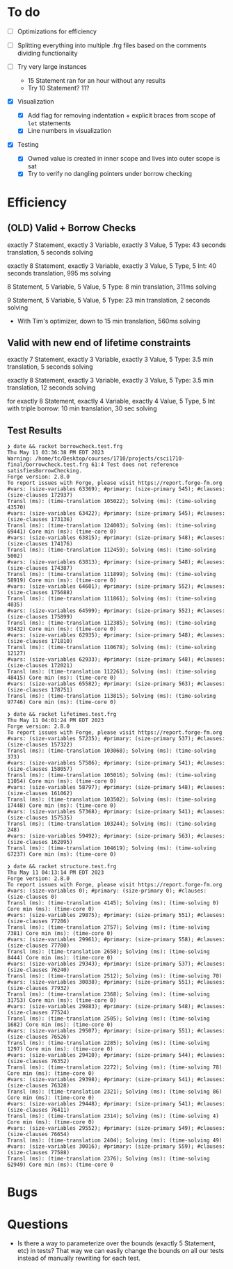 # To do

- [ ] Optimizations for efficiency

- [ ] Splitting everything into multiple .frg files based on the comments dividing functionality

- [ ] Try very large instances

  - 15 Statement ran for an hour without any results
  - Try 10 Statement? 11?

- [x] Visualization

  - [x] Add flag for removing indentation + explicit braces from scope of `let` statements
  - [x] Line numbers in visualization

- [x] Testing
  - [x] Owned value is created in inner scope and lives into outer scope is sat
  - [x] Try to verify no dangling pointers under borrow checking

# Efficiency

## (**OLD**) Valid + Borrow Checks

exactly 7 Statement, exactly 3 Variable, exactly 3 Value, 5 Type: 43 seconds translation, 5 seconds solving

exactly 8 Statement, exactly 3 Variable, exactly 3 Value, 5 Type, 5 Int: 40 seconds translation, 995 ms solving

8 Statement, 5 Variable, 5 Value, 5 Type: 8 min translation, 311ms solving

9 Statement, 5 Variable, 5 Value, 5 Type: 23 min translation, 2 seconds solving

- With Tim's optimizer, down to 15 min translation, 560ms solving

## Valid **with new end of lifetime constraints**

exactly 7 Statement, exactly 3 Variable, exactly 3 Value, 5 Type: 3.5 min translation, 5 seconds solving

exactly 8 Statement, exactly 3 Variable, exactly 3 Value, 5 Type: 3.5 min translation, 12 seconds solving

for exactly 8 Statement, exactly 4 Variable, exactly 4 Value, 5 Type, 5 Int
with triple borrow: 10 min translation, 30 sec solving

## Test Results

```
❯ date && racket borrowcheck.test.frg
Thu May 11 03:36:38 PM EDT 2023
Warning: /home/tc/Desktop/courses/1710/projects/csci1710-final/borrowcheck.test.frg 61:4 Test does not reference satisfiesBorrowChecking.
Forge version: 2.8.0
To report issues with Forge, please visit https://report.forge-fm.org
#vars: (size-variables 63369); #primary: (size-primary 545); #clauses: (size-clauses 172937)
Transl (ms): (time-translation 105022); Solving (ms): (time-solving 43570)
#vars: (size-variables 63422); #primary: (size-primary 545); #clauses: (size-clauses 173136)
Transl (ms): (time-translation 124003); Solving (ms): (time-solving 69441) Core min (ms): (time-core 0)
#vars: (size-variables 63815); #primary: (size-primary 548); #clauses: (size-clauses 174176)
Transl (ms): (time-translation 112459); Solving (ms): (time-solving 5002)
#vars: (size-variables 63813); #primary: (size-primary 548); #clauses: (size-clauses 174387)
Transl (ms): (time-translation 111899); Solving (ms): (time-solving 58919) Core min (ms): (time-core 0)
#vars: (size-variables 64601); #primary: (size-primary 552); #clauses: (size-clauses 175688)
Transl (ms): (time-translation 111861); Solving (ms): (time-solving 4035)
#vars: (size-variables 64599); #primary: (size-primary 552); #clauses: (size-clauses 175899)
Transl (ms): (time-translation 112385); Solving (ms): (time-solving 93432) Core min (ms): (time-core 0)
#vars: (size-variables 62935); #primary: (size-primary 548); #clauses: (size-clauses 171810)
Transl (ms): (time-translation 110678); Solving (ms): (time-solving 12127)
#vars: (size-variables 62933); #primary: (size-primary 548); #clauses: (size-clauses 172021)
Transl (ms): (time-translation 112261); Solving (ms): (time-solving 48415) Core min (ms): (time-core 0)
#vars: (size-variables 65582); #primary: (size-primary 563); #clauses: (size-clauses 178751)
Transl (ms): (time-translation 113815); Solving (ms): (time-solving 97746) Core min (ms): (time-core 0)

❯ date && racket lifetimes.test.frg
Thu May 11 04:01:24 PM EDT 2023
Forge version: 2.8.0
To report issues with Forge, please visit https://report.forge-fm.org
#vars: (size-variables 57235); #primary: (size-primary 537); #clauses: (size-clauses 157322)
Transl (ms): (time-translation 103068); Solving (ms): (time-solving 373)
#vars: (size-variables 57586); #primary: (size-primary 541); #clauses: (size-clauses 158057)
Transl (ms): (time-translation 105016); Solving (ms): (time-solving 11054) Core min (ms): (time-core 0)
#vars: (size-variables 58797); #primary: (size-primary 548); #clauses: (size-clauses 161062)
Transl (ms): (time-translation 103502); Solving (ms): (time-solving 17448) Core min (ms): (time-core 0)
#vars: (size-variables 57368); #primary: (size-primary 541); #clauses: (size-clauses 157535)
Transl (ms): (time-translation 103244); Solving (ms): (time-solving 248)
#vars: (size-variables 59492); #primary: (size-primary 563); #clauses: (size-clauses 162895)
Transl (ms): (time-translation 104619); Solving (ms): (time-solving 67237) Core min (ms): (time-core 0)

❯ date && racket structure.test.frg
Thu May 11 04:13:14 PM EDT 2023
Forge version: 2.8.0
To report issues with Forge, please visit https://report.forge-fm.org
#vars: (size-variables 0); #primary: (size-primary 0); #clauses: (size-clauses 0)
Transl (ms): (time-translation 4145); Solving (ms): (time-solving 0) Core min (ms): (time-core 0)
#vars: (size-variables 29875); #primary: (size-primary 551); #clauses: (size-clauses 77286)
Transl (ms): (time-translation 2757); Solving (ms): (time-solving 7381) Core min (ms): (time-core 0)
#vars: (size-variables 29961); #primary: (size-primary 558); #clauses: (size-clauses 77780)
Transl (ms): (time-translation 2658); Solving (ms): (time-solving 8444) Core min (ms): (time-core 0)
#vars: (size-variables 29343); #primary: (size-primary 537); #clauses: (size-clauses 76240)
Transl (ms): (time-translation 2512); Solving (ms): (time-solving 70)
#vars: (size-variables 30038); #primary: (size-primary 551); #clauses: (size-clauses 77932)
Transl (ms): (time-translation 2368); Solving (ms): (time-solving 31753) Core min (ms): (time-core 0)
#vars: (size-variables 29883); #primary: (size-primary 548); #clauses: (size-clauses 77524)
Transl (ms): (time-translation 2505); Solving (ms): (time-solving 1682) Core min (ms): (time-core 0)
#vars: (size-variables 29507); #primary: (size-primary 551); #clauses: (size-clauses 76526)
Transl (ms): (time-translation 2285); Solving (ms): (time-solving 1297) Core min (ms): (time-core 0)
#vars: (size-variables 29410); #primary: (size-primary 544); #clauses: (size-clauses 76352)
Transl (ms): (time-translation 2272); Solving (ms): (time-solving 78) Core min (ms): (time-core 0)
#vars: (size-variables 29398); #primary: (size-primary 541); #clauses: (size-clauses 76328)
Transl (ms): (time-translation 2321); Solving (ms): (time-solving 86) Core min (ms): (time-core 0)
#vars: (size-variables 29448); #primary: (size-primary 541); #clauses: (size-clauses 76411)
Transl (ms): (time-translation 2314); Solving (ms): (time-solving 4) Core min (ms): (time-core 0)
#vars: (size-variables 29552); #primary: (size-primary 549); #clauses: (size-clauses 76654)
Transl (ms): (time-translation 2404); Solving (ms): (time-solving 49)
#vars: (size-variables 30016); #primary: (size-primary 559); #clauses: (size-clauses 77588)
Transl (ms): (time-translation 2376); Solving (ms): (time-solving 62949) Core min (ms): (time-core 0
```

# Bugs

# Questions

- Is there a way to parameterize over the bounds (exactly 5 Statement, etc)
  in tests? That way we can easily change the bounds on all our tests instead
  of manually rewriting for each test.
